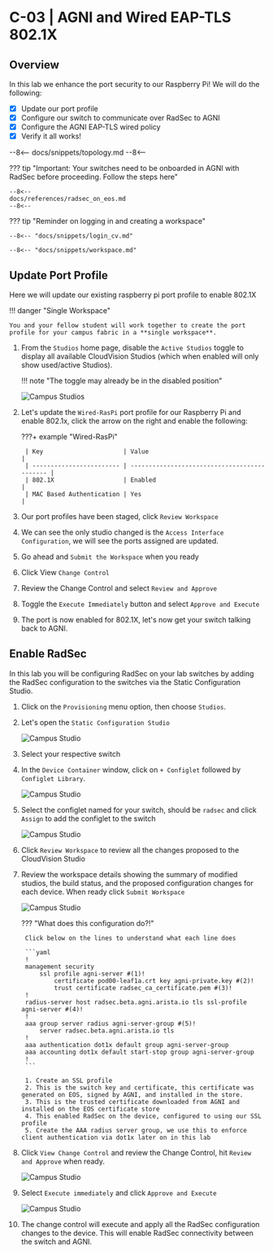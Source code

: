 # C-03 | AGNI and Wired EAP-TLS 802.1X

## Overview

In this lab we enhance the port security to our Raspberry Pi! We will do the following:

- [x] Update our port profile
- [x] Configure our switch to communicate over RadSec to AGNI
- [x] Configure the AGNI EAP-TLS wired policy
- [x] Verify it all works!

--8<--
docs/snippets/topology.md
--8<--

??? tip "Important: Your switches need to be onboarded in AGNI with RadSec before proceeding. Follow the steps here"

    --8<--
    docs/references/radsec_on_eos.md
    --8<--

??? tip "Reminder on logging in and creating a workspace"

    --8<-- "docs/snippets/login_cv.md"

    --8<-- "docs/snippets/workspace.md"

## Update Port Profile

Here we will update our existing raspberry pi port profile to enable 802.1X

!!! danger "Single Workspace"

    You and your fellow student will work together to create the port profile for your campus fabric in a **single workspace**.

1. From the `Studios` home page, disable the `Active Studios` toggle to display all available CloudVision Studios (which when enabled will only show used/active Studios).

    !!! note "The toggle may already be in the disabled position"

      ![Campus Studios](../a_wired/assets/images/a02/01_access_config.png)

2. Let's update the `Wired-RasPi` port profile for our Raspberry Pi and enable 802.1x, click the arrow on the right and enable the following:

    ???+ example "Wired-RasPi"

        | Key                      | Value                                        |
        | ------------------------ | -------------------------------------------- |
        | 802.1X                   | Enabled                                      |
        | MAC Based Authentication | Yes                                          |

3. Our port profiles have been staged, click `Review Workspace`

4. We can see the only studio changed is the `Access Interface Configuration`, we will see the ports assigned are updated.

5. Go ahead and `Submit the Workspace` when you ready

6. Click View `Change Control`

7. Review the Change Control and select `Review and Approve`

8. Toggle the `Execute Immediately` button and select `Approve and Execute`

9. The port is now enabled for 802.1X, let's now get your switch talking back to AGNI.

## Enable RadSec

In this lab you will be configuring RadSec on your lab switches by adding the RadSec configuration to the switches via the Static Configuration Studio.

1. Click on the `Provisioning` menu option, then choose `Studios`.
2. Let's open the `Static Configuration Studio`

   ![Campus Studio](./assets/images/c03/01_radsec.png)

3. Select your respective switch
4. In the `Device Container` window, click on `+ Configlet` followed by `Configlet Library`.

   ![Campus Studio](./assets/images/c03/02_radsec.png)

5. Select the configlet named for your switch, should be `radsec` and click `Assign` to add the configlet to the switch

   ![Campus Studio](./assets/images/c03/03_radsec.png)

6. Click `Review Workspace` to review all the changes proposed to the CloudVision Studio

7. Review the workspace details showing the summary of modified studios, the build status, and the proposed configuration changes for each device. When ready click `Submit Workspace`

    ![Campus Studio](./assets/images/c03/05_radsec.png)

    ??? "What does this configuration do?!"

        Click below on the lines to understand what each line does

        ```yaml
        !
        management security
            ssl profile agni-server #(1)!
                certificate pod00-leaf1a.crt key agni-private.key #(2)!
                trust certificate radsec_ca_certificate.pem #(3)!
        !
        radius-server host radsec.beta.agni.arista.io tls ssl-profile agni-server #(4)!
        !
        aaa group server radius agni-server-group #(5)!
            server radsec.beta.agni.arista.io tls
        !
        aaa authentication dot1x default group agni-server-group
        aaa accounting dot1x default start-stop group agni-server-group
        !
        ```

        1. Create an SSL profile
        2. This is the switch key and certificate, this certificate was generated on EOS, signed by AGNI, and installed in the store.
        3. This is the trusted certificate downloaded from AGNI and installed on the EOS certificate store
        4. This enabled RadSec on the device, configured to using our SSL profile
        5. Create the AAA radius server group, we use this to enforce client authentication via dot1x later on in this lab

8. Click `View Change Control` and review the Change Control, hit `Review and Approve` when ready.

    ![Campus Studio](./assets/images/c03/07_radsec.png)

9. Select `Execute immediately` and click `Approve and Execute`

    ![Campus Studio](./assets/images/c03/08_radsec.png)

10. The change control will execute and apply all the RadSec configuration changes to the device. This will enable RadSec connectivity between the switch and AGNI.

    <!-- !!! tip "Automating Certificates"

        The switch and AGNI certs were generated, signed, and installed using automation before hand. Specifically ansible and leveraging both the switch eAPI and AGNI API. You can read more on how this role works [EOS AGNI Radsec (GitHub)](https://github.com/carl-baillargeon/eos_agni_radsec/tree/main){target="_blank"}

    ![Campus Studio](./assets/images/c03/09_radsec.png)

11. See the [Configuring RadSec](../references/radsec_on_eos.md) in EOS for additional information. -->

--8<--
docs/snippets/login_agni.md
--8<--

## Create Wired EAP-TLS Network and Segment

1. Click on `Access Devices > Devices` to confirm the RadSec connection is up.

    ![Campus Studio](./assets/images/c03/agni/01_agni.png)

2. In this section we will create a Network and Segment in CloudVision AGNI to utilize a certificate based TLS authentication method on a wired connection with a Raspberry Pi.
3. Click on `Networks` and select `+ Add Network`

    ![Campus Studio](./assets/images/c03/agni/02_agni.png)

4. Before configuring the network, see `Access Device Group`, click on the `+` to create a new device group.

    ???+ example "Network Settings"
        | Field                       |  Student 1   |  Student 2   |
        | --------------------------- | :----------: | :----------: |
        | Name                        |   WIRED-A    |   WIRED-A    |
        | Description                 |   WIRED-A    |   WIRED-A    |
        | Available Devices (`+ Add`) | pod##-leaf1  | pod##-leaf1  |

5. Fill in and select the Following fields on the `Add Network` page.

    ???+ example "Network Settings"

        | Field                          |           Student 1           |           Student 2           |
        | ------------------------------ | :---------------------------: | :---------------------------: |
        | Name                           |         ATD-##-WIRED          |         ATD-##-WIRED          |
        | Connection Type                |             Wired             |             Wired             |
        | Access Device Group            |            WIRED-A            |            WIRED-A            |
        | Status                         |            Enabled            |            Enabled            |
        | Authentication type            | Client Certificate (EAP-TLS)  | Client Certificate (EAP-TLS)  |
        | Fallback to mac Authentication |            Enabled            |            Enabled            |
        | MAC Authentication Type        | Allow Registered Clients Only | Allow Registered Clients Only |
        | Onboarding                     |            Enabled            |            Enabled            |
        | Authorized User Groups         |            Arista             |            Arista             |

    ![Campus Studio](./assets/images/c03/agni/03_agni.png)

6. When done, click on `Add Network` at the bottom of the screen.
7. Next, click on `Segments` and then `+ Add Segment`

    ![Campus Studio](./assets/images/c03/agni/04_agni.png)

8. Configure the network segment with the following settings:

    ???+ example "Segment Settings"

        | Field        |                           Student 1                           |                           Student 2                           |
        | ------------ | :-----------------------------------------------------------: | :-----------------------------------------------------------: |
        | Name         |                         ATD-##-WIRED                         |                         ATD-##-WIRED                         |
        | Description  |                         ATD-##-WIRED                         |                         ATD-##-WIRED                         |
        | Condition #1 |                `Network:Name is ATD-##A-WIRED`                |                `Network:Name is ATD-##-WIRED`                |
        | Condition #2 | `Network:Authentication Type is Client Certificate (EAP-TLS)` | `Network:Authentication Type is Client Certificate (EAP-TLS)` |
        | Action #1    |                        `Allow Access`                         |                        `Allow Access`                         |

    ![Campus Studio](./assets/images/c03/agni/06_agni.png)

9. Finally, select `Add Segment` at the bottom of the page.

10. You should now be able to expand and review your segment.

    ![Campus Studio](./assets/images/c03/agni/07_agni.png)

11. Next, click on `Sessions` to see if your ATD Raspberry Pi has a connection via the Wired connection.

    ![Campus Studio](./assets/images/c03/agni/07_agni.png)

    !!! note "Client Certificate"

        The Client Certificate has already been applied to the Raspberry Pi.

## Validate and Verify Wired EAP-TLS Device

### AGNI

1. Once the device is connected you will be able to view the status of the connection and additional session details if you click on the Eye to the right of the device.
2. AGNI will then display more in depth session information regarding the device and connection.

### CloudVision Endpoint Overview

Show Endpoint Overview, search for a device on the students pod, sflow will be enabled, should be able to see more info about authentication, traffic flows, and

### EOS CLI

You can also validate the session on the switch by issuing the following commands in the switch CLI

```yaml
show dot1x host
show dot1x host mac d83a.dd98.6183 detail
```

```yaml hl_lines="4 8 10-12"
pod00-leaf1a#show dot1x host
Port      Supplicant MAC Auth  State                   Fallback               VLAN
--------- -------------- ----- ----------------------- ---------------------- ----
Et2       d83a.dd98.6183 EAPOL SUCCESS                 NONE

pod00-leaf1a#show dot1x host mac d83a.dd98.6183 detail
Operational:
Supplicant MAC: d83a.dd98.6183
User name: aristaatd01@outlook.com
Interface: Ethernet2
Authentication method: EAPOL
Supplicant state: SUCCESS
Fallback applied: NONE
Calling-Station-Id: D8-3A-DD-98-61-83
Reauthentication behaviour: DO-NOT-RE-AUTH
Reauthentication interval: 0 seconds
VLAN ID:
Accounting-Session-Id: 1x00000004
Captive portal:
AAA Server Returned:
Arista-WebAuth:
Class: Rcnlkerh9ci3s72u197e0|C4151a596-baab-444b-a4fd-ad40946d8b5f
Filter-Id:
Framed-IP-Address: 192.168.101.21 sourceArp
NAS-Filter-Rule:
Service-Type: None
Session-Timeout: 86400 seconds
Termination-Action: RADIUS-REQUEST
Tunnel-Private-GroupId:
Arista-PeriodicIdentity:
```

!!! tip "🎉 CONGRATS! You have completed the Security labs! 🎉"

--8<-- "includes/abbreviations.md"
